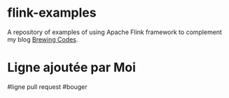 # flink-examples

A repository of examples of using Apache Flink framework to complement my blog [Brewing Codes](https://brewing.codes/).

# Ligne ajoutée par Moi
#ligne pull request
#bouger